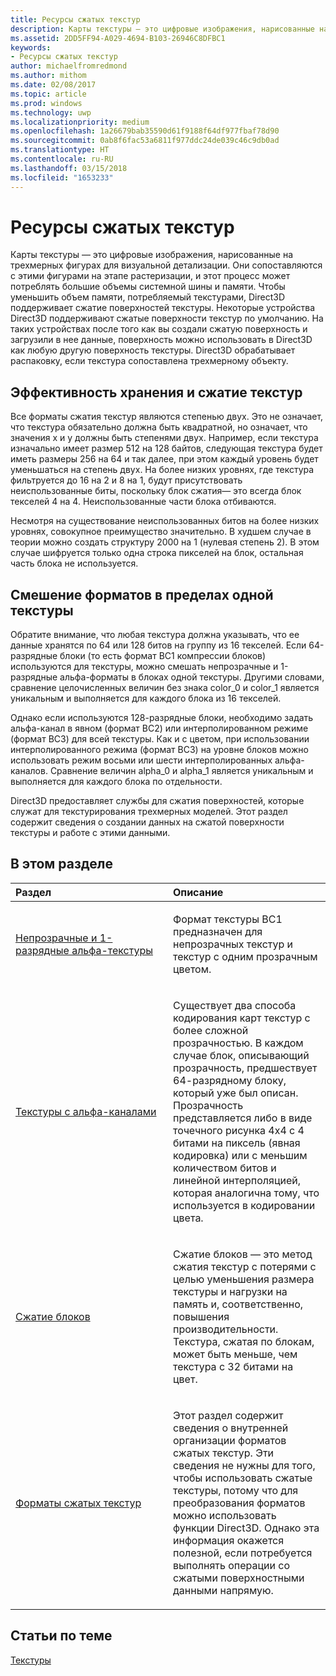 ```yaml
---
title: Ресурсы сжатых текстур
description: Карты текстуры — это цифровые изображения, нарисованные на трехмерных фигурах для визуальной детализации.
ms.assetid: 2DD5FF94-A029-4694-B103-26946C8DFBC1
keywords:
- Ресурсы сжатых текстур
author: michaelfromredmond
ms.author: mithom
ms.date: 02/08/2017
ms.topic: article
ms.prod: windows
ms.technology: uwp
ms.localizationpriority: medium
ms.openlocfilehash: 1a26679bab35590d61f9188f64df977fbaf78d90
ms.sourcegitcommit: 0ab8f6fac53a6811f977ddc24de039c46c9db0ad
ms.translationtype: HT
ms.contentlocale: ru-RU
ms.lasthandoff: 03/15/2018
ms.locfileid: "1653233"
---
```

# <a name="compressed-texture-resources"></a>Ресурсы сжатых текстур


Карты текстуры — это цифровые изображения, нарисованные на трехмерных фигурах для визуальной детализации. Они сопоставляются с этими фигурами на этапе растеризации, и этот процесс может потреблять большие объемы системной шины и памяти. Чтобы уменьшить объем памяти, потребляемый текстурами, Direct3D поддерживает сжатие поверхностей текстуры. Некоторые устройства Direct3D поддерживают сжатые поверхности текстур по умолчанию. На таких устройствах после того как вы создали сжатую поверхность и загрузили в нее данные, поверхность можно использовать в Direct3D как любую другую поверхность текстуры. Direct3D обрабатывает распаковку, если текстура сопоставлена трехмерному объекту.

## <a name="span-idstorage-efficiency-and-texture-compressionspanspan-idstorage-efficiency-and-texture-compressionspanspan-idstorage-efficiency-and-texture-compressionspanstorage-efficiency-and-texture-compression"></a><span id="Storage-Efficiency-and-Texture-Compression"></span><span id="storage-efficiency-and-texture-compression"></span><span id="STORAGE-EFFICIENCY-AND-TEXTURE-COMPRESSION"></span>Эффективность хранения и сжатие текстур


Все форматы сжатия текстур являются степенью двух. Это не означает, что текстура обязательно должна быть квадратной, но означает, что значения x и y должны быть степенями двух. Например, если текстура изначально имеет размер 512 на 128 байтов, следующая текстура будет иметь размеры 256 на 64 и так далее, при этом каждый уровень будет уменьшаться на степень двух. На более низких уровнях, где текстура фильтруется до 16 на 2 и 8 на 1, будут присутствовать неиспользованные биты, поскольку блок сжатия— это всегда блок текселей 4 на 4. Неиспользованные части блока отбиваются.

Несмотря на существование неиспользованных битов на более низких уровнях, совокупное преимущество значительно. В худшем случае в теории можно создать структуру 2000 на 1 (нулевая степень 2). В этом случае шифруется только одна строка пикселей на блок, остальная часть блока не используется.

## <a name="span-idmixing-formats-within-a-single-texturespanspan-idmixing-formats-within-a-single-texturespanspan-idmixing-formats-within-a-single-texturespanmixing-formats-within-a-single-texture"></a><span id="Mixing-Formats-Within-a-Single-Texture"></span><span id="mixing-formats-within-a-single-texture"></span><span id="MIXING-FORMATS-WITHIN-A-SINGLE-TEXTURE"></span>Смешение форматов в пределах одной текстуры


Обратите внимание, что любая текстура должна указывать, что ее данные хранятся по 64 или 128 битов на группу из 16 текселей. Если 64-разрядные блоки (то есть формат BC1 компрессии блоков) используются для текстуры, можно смешать непрозрачные и 1-разрядные альфа-форматы в блоках одной текстуры. Другими словами, сравнение целочисленных величин без знака color\_0 и color\_1 является уникальным и выполняется для каждого блока из 16 текселей.

Однако если используются 128-разрядные блоки, необходимо задать альфа-канал в явном (формат BC2) или интерполированном режиме (формат BC3) для всей текстуры. Как и с цветом, при использовании интерполированного режима (формат BC3) на уровне блоков можно использовать режим восьми или шести интерполированных альфа-каналов. Сравнение величин alpha\_0 и alpha\_1 является уникальным и выполняется для каждого блока по отдельности.

Direct3D предоставляет службы для сжатия поверхностей, которые служат для текстурирования трехмерных моделей. Этот раздел содержит сведения о создании данных на сжатой поверхности текстуры и работе с этими данными.

## <a name="span-idin-this-sectionspanin-this-section"></a><span id="in-this-section"></span>В этом разделе


<table>
<colgroup>
<col width="50%" />
<col width="50%" />
</colgroup>
<thead>
<tr class="header">
<th align="left">Раздел</th>
<th align="left">Описание</th>
</tr>
</thead>
<tbody>
<tr class="odd">
<td align="left"><p><a href="opaque-and-1-bit-alpha-textures.md">Непрозрачные и 1-разрядные альфа-текстуры</a></p></td>
<td align="left"><p>Формат текстуры BC1 предназначен для непрозрачных текстур и текстур с одним прозрачным цветом.</p></td>
</tr>
<tr class="even">
<td align="left"><p><a href="textures-with-alpha-channels.md">Текстуры с альфа-каналами</a></p></td>
<td align="left"><p>Существует два способа кодирования карт текстур с более сложной прозрачностью. В каждом случае блок, описывающий прозрачность, предшествует 64-разрядному блоку, который уже был описан. Прозрачность представляется либо в виде точечного рисунка 4x4 с 4 битами на пиксель (явная кодировка) или с меньшим количеством битов и линейной интерполяцией, которая аналогична тому, что используется в кодировании цвета.</p></td>
</tr>
<tr class="odd">
<td align="left"><p><a href="block-compression.md">Сжатие блоков</a></p></td>
<td align="left"><p>Сжатие блоков — это метод сжатия текстур с потерями с целью уменьшения размера текстуры и нагрузки на память и, соответственно, повышения производительности. Текстура, сжатая по блокам, может быть меньше, чем текстура с 32 битами на цвет.</p></td>
</tr>
<tr class="even">
<td align="left"><p><a href="compressed-texture-formats.md">Форматы сжатых текстур</a></p></td>
<td align="left"><p>Этот раздел содержит сведения о внутренней организации форматов сжатых текстур. Эти сведения не нужны для того, чтобы использовать сжатые текстуры, потому что для преобразования форматов можно использовать функции Direct3D. Однако эта информация окажется полезной, если потребуется выполнять операции со сжатыми поверхностными данными напрямую.</p></td>
</tr>
</tbody>
</table>

 

## <a name="span-idrelated-topicsspanrelated-topics"></a><span id="related-topics"></span>Статьи по теме


[Текстуры](textures.md)

 

 




